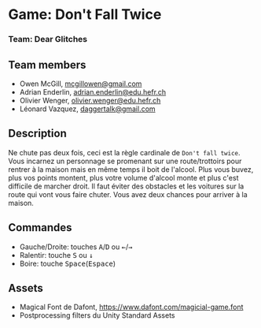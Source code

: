 # Game: Don't Fall Twice

### Team: Dear Glitches

## Team members

+ Owen McGill, mcgillowen@gmail.com
+ Adrian Enderlin, adrian.enderlin@edu.hefr.ch
+ Olivier Wenger, olivier.wenger@edu.hefr.ch
+ Léonard Vazquez, daggertalk@gmail.com

## Description

Ne chute pas deux fois, ceci est la règle cardinale de `Don't fall twice`. Vous incarnez un personnage se promenant sur une route/trottoirs pour rentrer à la maison mais en même temps il boit de l'alcool. Plus vous buvez, plus vos points montent, plus votre volume d'alcool monte et plus c'est difficile de marcher droit. Il faut éviter des obstacles et les voitures sur la route qui vont vous faire chuter. Vous avez deux chances pour arriver à la maison.

## Commandes

- Gauche/Droite: touches <kbd>A</kbd>/<kbd>D</kbd> ou <kbd>&larr;</kbd>/<kbd>&rarr;</kbd>
- Ralentir: touche <kbd>S</kbd> ou <kbd>&darr;</kbd>
- Boire: touche <kbd>Space</kbd>(<kbd>Espace</kbd>)

## Assets
- Magical Font de Dafont, https://www.dafont.com/magicial-game.font
- Postprocessing filters du Unity Standard Assets
